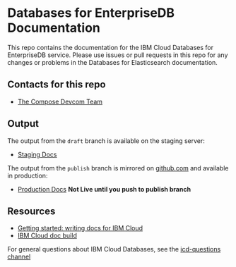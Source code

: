 # Databases for EnterpriseDB Documentation

This repo contains the documentation for the IBM Cloud Databases for EnterpriseDB service. Please use issues or pull requests in this repo for any changes or problems in the Databases for Elasticsearch documentation.

## Contacts for this repo

- [The Compose Devcom Team](https://github.ibm.com/orgs/cloud-docs/teams/compose-devcom)

## Output

The output from the `draft` branch is available on the staging server: 

- [Staging Docs](https://test.cloud.ibm.com/docs/services/databases-for-enterprisedb)

The output from the `publish` branch is mirrored on [github.com](https://github.com/ibm-cloud-docs/databases-for-enterprisedb) and available in production:
- [Production Docs](https://cloud.ibm.com/docs/services/databases-for-enterprisedb)
**Not Live until you push to publish branch**

## Resources

- [Getting started: writing docs for IBM Cloud](https://test.cloud.ibm.com/docs/developing/writing?topic=writing-get-started-onboarding)
- [IBM Cloud doc build](https://test.cloud.ibm.com/docs/developing/writing?topic=writing-get-start-docbuilds)

For general questions about IBM Cloud Databases, see the [icd-questions channel](https://ibm-cloudplatform.slack.com/messages/C534XRCF3/)

